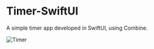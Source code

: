 # Timer-SwiftUI
A simple timer app developed in SwiftUI, using Combine.



![Timer](https://github.com/Dilshad-Noushad/Timer-SwiftUI/assets/109460937/23c62459-f38f-4663-8a72-21cd228f2428)
